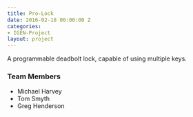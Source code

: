 ```yaml
---
title: Pro-Lock
date: 2016-02-18 00:00:00 Z
categories:
- IGEN-Project
layout: project
---
```


<p>A programmable deadbolt lock, capable of using multiple keys. </p>

<h3>Team Members</h3>

* Michael Harvey
* Tom Smyth
* Greg Henderson
